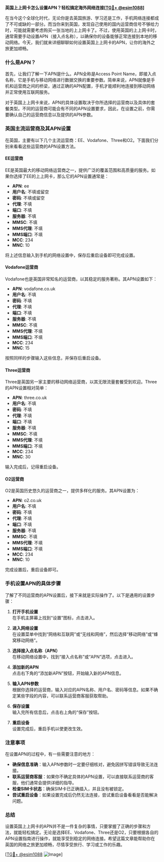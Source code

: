 **英国上上网卡怎么设置APN？轻松搞定海外网络连接[[TG💪+ @esim1088](https://t.me/s/esim1088)]**

在当今这个全球化时代，无论你是去英国旅游、学习还是工作，手机网络连接都成了不可或缺的一部分。而当你来到英国，发现自己使用的国内运营商信号不够给力时，可能就需要考虑购买一张当地的上上网卡了。不过，使用英国的上上网卡时，通常需要手动设置APN（接入点名称），以确保你的设备能够正常连接到本地的移动网络。今天，我们就来详细聊聊如何设置英国上上网卡的APN，让你的海外之旅更加顺畅。

### 什么是APN？

首先，让我们了解一下APN是什么。APN全称是Access Point Name，即接入点名称，它是手机与移动网络进行数据交换的重要参数。简单来说，APN就像是手机和运营商之间的桥梁，通过正确的APN配置，手机才能顺利地连接到移动网络并正常使用互联网服务。

对于英国上上网卡来说，APN的具体设置取决于你所选择的运营商以及具体的套餐类型。不同的运营商可能会有不同的APN设置要求，因此，在设置之前，你需要确认自己的运营商信息以及提供的APN参数。

### 英国主流运营商及其APN设置

在英国，主要有以下几个主流运营商：EE、Vodafone、Three和O2。下面我们分别来看看这些运营商的APN设置方法。

#### EE运营商
EE是英国最大的移动网络运营商之一，提供广泛的覆盖范围和高质量的服务。如果你选择了EE的上上网卡，那么它的APN设置通常是：
- **APN**: ee
- **用户名**: 不填或留空
- **密码**: 不填或留空
- **代理**: 不填
- **端口**: 不填
- **服务器**: 不填
- **MMSC**: 不填
- **MMS代理**: 不填
- **MMS端口**: 不填
- **MCC**: 234
- **MNC**: 10

将上述信息输入到手机的网络设置中，保存后重启设备即可完成设置。

#### Vodafone运营商
Vodafone也是英国非常知名的运营商，以其稳定的服务著称。其APN设置如下：
- **APN**: vodafone.co.uk
- **用户名**: 不填
- **密码**: 不填
- **代理**: 不填
- **端口**: 不填
- **服务器**: 不填
- **MMSC**: 不填
- **MMS代理**: 不填
- **MMS端口**: 不填
- **MCC**: 234
- **MNC**: 15

按照同样的步骤输入这些信息，并保存后重启设备。

#### Three运营商
Three是英国另一家主要的移动网络运营商，以其无限流量套餐受到欢迎。Three的APN设置相对简单：
- **APN**: three.co.uk
- **用户名**: 不填
- **密码**: 不填
- **代理**: 不填
- **端口**: 不填
- **服务器**: 不填
- **MMSC**: 不填
- **MMS代理**: 不填
- **MMS端口**: 不填
- **MCC**: 234
- **MNC**: 30

输入完成后，记得重启设备。

#### O2运营商
O2是英国历史悠久的运营商之一，提供多样化的服务。其APN设置为：
- **APN**: o2.co.uk
- **用户名**: 不填
- **密码**: 不填
- **代理**: 不填
- **端口**: 不填
- **服务器**: 不填
- **MMSC**: 不填
- **MMS代理**: 不填
- **MMS端口**: 不填
- **MCC**: 234
- **MNC**: 10

完成设置后，重启设备即可。

### 手机设置APN的具体步骤

了解了不同运营商的APN设置后，接下来就是实际操作了。以下是通用的设置步骤：

1. **打开手机设置**  
   在手机主屏幕上找到“设置”图标，点击进入。

2. **进入网络设置**  
   在设置菜单中找到“网络和互联网”或“无线和网络”，然后选择“移动网络”或“蜂窝移动网络”。

3. **选择接入点名称（APN）**  
   在移动网络设置中，找到“接入点名称”或“APN”选项，点击进入。

4. **添加新的APN**  
   点击右下角的“添加新APN”按钮，开始输入新的APN信息。

5. **输入APN参数**  
   根据你选择的运营商，输入对应的APN名称、用户名、密码等信息。如果不确定某些字段的内容，可以联系运营商客服获取帮助。

6. **保存设置**  
   输入完所有信息后，点击右上角的“保存”按钮。

7. **重启设备**  
   设置完成后，重启手机以使更改生效。

### 注意事项

在设置APN的过程中，有一些需要注意的地方：

- **确保信息准确**：输入APN参数时一定要仔细核对，避免因拼写错误导致无法连接。
- **联系运营商客服**：如果你不确定具体的APN设置，可以直接联系运营商的客服，他们通常会提供详细的指导。
- **检查SIM卡状态**：确保SIM卡已正确插入，并且没有被锁定。
- **尝试重启设备**：如果设置完成后仍然无法连接，尝试重启设备看看是否能解决问题。

### 总结

设置英国上上网卡的APN并不是一件复杂的事情，只要掌握了正确的步骤和方法，就能轻松搞定。无论是选择EE、Vodafone、Three还是O2，只要根据各自的APN设置指南进行操作，就能享受到稳定的网络连接。希望这篇文章能帮助你在英国的网络之旅更加顺畅，尽情享受旅行、学习或工作的乐趣。

[[TG💪+ @esim1088](https://t.me/s/esim1088) ![Image](https://i.postimg.cc/4NQfJmqS/Snipaste-2025-05-13-00-14-12.png)]